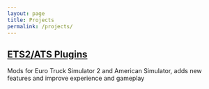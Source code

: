 ```yaml
---
layout: page
title: Projects
permalink: /projects/
---
```


## [ETS2/ATS Plugins](/projects/hry-plugins/)

Mods for Euro Truck Simulator 2 and American Simulator, adds new features and improve experience and gameplay
